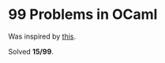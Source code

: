 # 99 Problems in OCaml #

Was inspired by [this](http://ocaml.org/tutorials/99problems.html).

Solved **15/99**.
